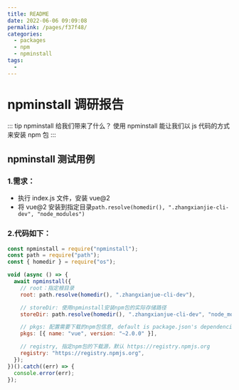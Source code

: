 ```yaml
---
title: README
date: 2022-06-06 09:09:08
permalink: /pages/f37f48/
categories:
  - packages
  - npm
  - npminstall
tags:
  -
---
```


# npminstall 调研报告

::: tip npminstall 给我们带来了什么？
使用 npminstall 能让我们以 js 代码的方式来安装 npm 包
:::

## npminstall 测试用例

### 1.需求：

- 执行 index.js 文件，安装 vue@2
- 将 vue@2 安装到指定目录`path.resolve(homedir(), ".zhangxianjie-cli-dev", "node_modules")`

### 2.代码如下：

```js
const npminstall = require("npminstall");
const path = require("path");
const { homedir } = require("os");

void (async () => {
  await npminstall({
    // root：指定根目录
    root: path.resolve(homedir(), ".zhangxianjue-cli-dev"),

    // storeDir: 使用npminstall安装npm包的实际存储路径
    storeDir: path.resolve(homedir(), ".zhangxianjue-cli-dev", "node_modules"),

    // pkgs: 配置需要下载的npm包信息, default is package.json's dependencies and devDependencies
    pkgs: [{ name: "vue", version: "~2.0.0" }],

    // registry, 指定npm包的下载源，默认 https://registry.npmjs.org
    registry: "https://registry.npmjs.org",
  });
})().catch((err) => {
  console.error(err);
});
```
